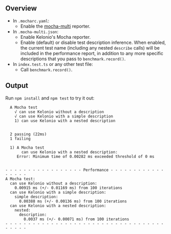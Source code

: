 ## Overview
* In `.mocharc.yaml`:
  * Enable the [mocha-multi](https://www.npmjs.com/package/mocha-multi) reporter.
* In `.mocha-multi.json`:
  * Enable Kelonio's Mocha reporter.
  * Enable (default) or disable test description inference. When enabled, the
    current test name (including any nested `describe` calls) will be included
    in the performance report, in addition to any more specific descriptions
    that you pass to `benchmark.record()`.
* In `index.test.ts` or any other test file:
  * Call `benchmark.record()`.

## Output
Run `npm install` and `npm test` to try it out:

```
  A Mocha test
    √ can use Kelonio without a description
    √ can use Kelonio with a simple description
    1) can use Kelonio with a nested description


  2 passing (22ms)
  1 failing

  1) A Mocha test
       can use Kelonio with a nested description:
     Error: Minimum time of 0.00282 ms exceeded threshold of 0 ms


- - - - - - - - - - - - - - - - - Performance - - - - - - - - - - - - - - - - -
A Mocha test:
  can use Kelonio without a description:
    0.00915 ms (+/- 0.01169 ms) from 100 iterations
  can use Kelonio with a simple description:
    simple description:
      0.00388 ms (+/- 0.00136 ms) from 100 iterations
  can use Kelonio with a nested description:
    nested:
      description:
        0.0037 ms (+/- 0.00071 ms) from 100 iterations
- - - - - - - - - - - - - - - - - - - - - - - - - - - - - - - - - - - - - - - -
```
